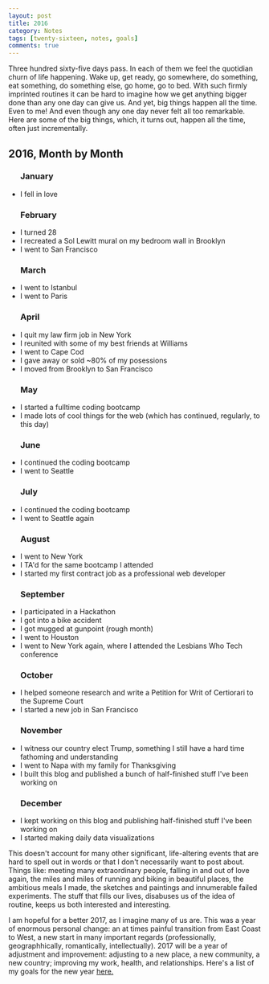```yaml
---
layout: post
title: 2016
category: Notes
tags: [twenty-sixteen, notes, goals]
comments: true
---
```


<p>Three hundred sixty-five days pass. In each of them we feel the quotidian churn of life happening. Wake up, get ready, go somewhere, do something, eat something, do something else, go home, go to bed. With such firmly imprinted routines it can be hard to imagine how we get anything bigger done than any one day can give us. And yet, big things happen all the time. Even to me! And even though any one day never felt all too remarkable. Here are some of the big things, which, it turns out, happen all the time, often just incrementally.</p>


<h2>2016, Month by Month</h2>

<ul>
<h3>January</h3>
 <li>I fell in love</li>
</ul>


<ul>
<h3>February</h3>
 <li>I turned 28</li>
 <li>I recreated a Sol Lewitt mural on my bedroom wall in Brooklyn</li>
 <li>I went to San Francisco</li>
 </ul>


<ul>
<h3>March</h3>
 <li>I went to Istanbul</li>
 <li>I went to Paris</li>
</ul>


<ul>
<h3>April</h3>
 <li>I quit my law firm job in New York</li>
 <li>I reunited with some of my best friends at Williams</li>
 <li>I went to Cape Cod</li>
 <li>I gave away or sold ~80% of my posessions</li>
 <li>I moved from Brooklyn to San Francisco</li>
</ul>


<ul>
<h3>May</h3>
 <li>I started a fulltime coding bootcamp</li>
 <li>I made lots of cool things for the web (which has continued, regularly, to this day)</li>
</ul>


<ul>
<h3>June </h3>
 <li>I continued the coding bootcamp</li>
 <li>I went to Seattle</li>
</ul>


<ul>
<h3>July</h3>
 <li>I continued the coding bootcamp</li>
 <li>I went to Seattle again</li>
</ul>


<ul>
<h3>August</h3>
 <li>I went to New York</li>
 <li>I TA'd for the same bootcamp I attended</li>
 <li>I started my first contract job as a professional web developer</li>
</ul>


<ul>
<h3>September</h3>
<li>I participated in a Hackathon</li>
<li>I got into a bike accident</li>
<li>I got mugged at gunpoint (rough month)</li>
<li>I went to Houston</li>
<li>I went to New York again, where I attended the Lesbians Who Tech conference</li>
</ul>


<ul>
<h3>October</h3>
<li>I helped someone research and write a Petition for Writ of Certiorari to the Supreme Court</li>
<li>I started a new job in San Francisco</li>
</ul>

<ul>
 <h3>November</h3>
<li>I witness our country elect Trump, something I still have a hard time fathoming and understanding</li>
<li>I went to Napa with my family for Thanksgiving</li>
<li>I built this blog and published a bunch of half-finished stuff I've been working on</li>
</ul>

<ul>
<h3>December</h3>
<li>I kept working on this blog and publishing half-finished stuff I've been working on</li>
<li>I started making daily data visualizations</li>
</ul>

<p>This doesn't account for many other significant, life-altering events that are hard to spell out in words or that I don't necessarily want to post about. Things like: meeting many extraordinary people, falling in and out of love again, the miles and miles of running and biking in beautiful places, the ambitious meals I made, the sketches and paintings and innumerable failed experiments. The stuff that fills our lives, disabuses us of the idea of routine, keeps us both interested and interesting.</p>


<p>I am hopeful for a better 2017, as I imagine many of us are. This was a year of enormous personal change: an at times painful transition from East Coast to West, a new start in many important regards (professionally, geographhically, romantically, intellectually). 2017 will be a year of adjustment and improvement: adjusting to a new place, a new community, a new country; improving my work, health, and relationships. Here's a list of my goals for the new year <a href="#">here.</a></p>
